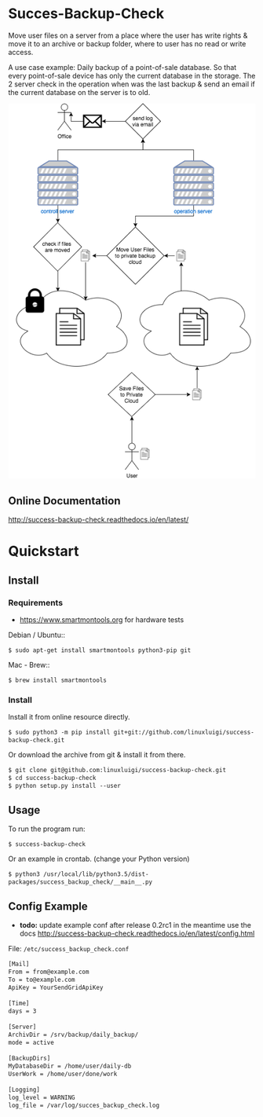 # Succes-Backup-Check

Move user files on a server from a place where the user has write rights & move it to an archive or backup folder, where
to user has no read or write access.

A use case example: Daily backup of a point-of-sale database. So that every point-of-sale device has only the current
database in the storage. The 2 server check in the operation when was the last backup & send an email if the current
database on the server is to old.

![Overview](docs/_static/Overview.png "function overview")


## Online Documentation

http://success-backup-check.readthedocs.io/en/latest/

# Quickstart

## Install

### Requirements

- https://www.smartmontools.org for hardware tests

Debian / Ubuntu::

    $ sudo apt-get install smartmontools python3-pip git

Mac - Brew::

    $ brew install smartmontools
    
### Install

Install it from online resource directly.

    $ sudo python3 -m pip install git+git://github.com/linuxluigi/success-backup-check.git
    

Or download the archive from git & install it from there. 

    $ git clone git@github.com:linuxluigi/success-backup-check.git
    $ cd success-backup-check
    $ python setup.py install --user

## Usage

To run the program run:

    $ success-backup-check

Or an example in crontab. (change your Python version)

    $ python3 /usr/local/lib/python3.5/dist-packages/success_backup_check/__main__.py

## Config Example

- **todo:** update example conf after release 0.2rc1 in the meantime use the docs
http://success-backup-check.readthedocs.io/en/latest/config.html

File: ```/etc/success_backup_check.conf```

    [Mail]
    From = from@example.com
    To = to@example.com
    ApiKey = YourSendGridApiKey

    [Time]
    days = 3

    [Server]
    ArchivDir = /srv/backup/daily_backup/
    mode = active

    [BackupDirs]
    MyDatabaseDir = /home/user/daily-db
    UserWork = /home/user/done/work

    [Logging]
    log_level = WARNING
    log_file = /var/log/succes_backup_check.log
